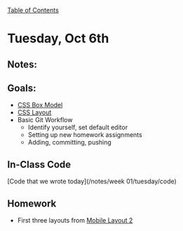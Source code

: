 [Table of Contents](/README.md)

# Tuesday, Oct 6th

## Notes:

## Goals:
* [CSS Box Model](/units/css-box-model/README.md)
* [CSS Layout](/units/css-layout/README.md)
* Basic Git Workflow
	* Identify yourself, set default editor
	* Setting up new homework assignments
	* Adding, committing, pushing


## In-Class Code
[Code that we wrote today](/notes/week 01/tuesday/code)

## Homework
* First three layouts from [Mobile Layout 2](https://github.com/TIY-Austin-Front-End-Engineering/mobile-layout-2)
